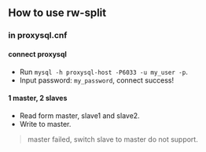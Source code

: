 ## How to use rw-split
### in proxysql.cnf
#### connect proxysql
- Run `mysql -h proxysql-host -P6033 -u my_user -p`.
- Input password: `my_password`, connect success!

#### 1 master, 2 slaves
- Read form master, slave1 and slave2.
- Write to master.

> master failed, switch slave to master do not support.
